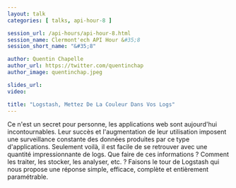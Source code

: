 ```yaml
---
layout: talk
categories: [ talks, api-hour-8 ]

session_url: /api-hours/api-hour-8.html
session_name: Clermont'ech API Hour &#35;8
session_short_name: "&#35;8"

author: Quentin Chapelle
author_url: https://twitter.com/quentinchap
author_image: quentinchap.jpeg

slides_url:
video:

title: "Logstash, Mettez De La Couleur Dans Vos Logs"
---
```


Ce n'est un secret pour personne, les applications web sont aujourd'hui
incontournables. Leur succès et l'augmentation de leur utilisation imposent une
surveillance constante des données produites par ce type d'applications.
Seulement voilà, il est facile de se retrouver avec une quantité impressionnante
de logs. Que faire de ces informations ? Comment les traiter, les stocker, les
analyser, etc. ? Faisons le tour de Logstash qui nous propose une réponse
simple, efficace, complète et entièrement paramétrable.
